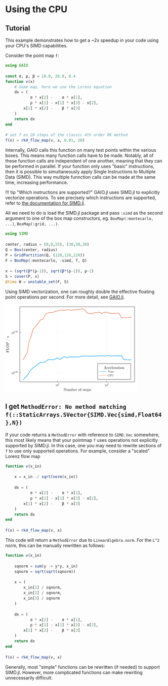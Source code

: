 # Using the CPU

## Tutorial

This example demonstrates how to get a ~2x speedup in your code using your CPU's SIMD capabilities. 

Consider the point map `f`:
```julia
using GAIO

const σ, ρ, β = 10.0, 28.0, 0.4
function v(x)
    # Some map, here we use the Lorenz equation
    dx = (
           σ * x[2] -    σ * x[1],
           ρ * x[1] - x[1] * x[3] - x[2],
        x[1] * x[2] -    β * x[3]
    )
    return dx
end

# set f as 20 steps of the classic 4th order RK method
f(x) = rk4_flow_map(v, x, 0.01, 20)
```

Internally, GAIO calls this function on many test points within the various boxes. This means many function calls have to be made. Notably, all of these function calls are independent of one another, meaning that they can be performed in parallel. If your function only uses "basic" instructions, then it is possible to simultaneously apply Single Instructions to Multiple Data (SIMD). This way multiple funnction calls can be made at the same time, increasing performance. 

!!! tip "Which instructions are supported?"
    GAIO.jl uses SIMD.jl to explicitly vectorize operations. To see precisely which instructions are supported, refer to [the documentation for SIMD.jl](https://github.com/eschnett/SIMD.jl.git). 

All we need to do is load the SIMD.jl package and pass `:simd` as the second argument to one of the box map constructors, eg. `BoxMap(:montecarlo, ...)`, `BoxMap(:grid, ...)`. 
```julia
using SIMD

center, radius = (0,0,25), (30,30,30)
Q = Box(center, radius)
P = GridPartition(Q, (128,128,128))
F = BoxMap(:montecarlo, :simd, f, Q)

x = (sqrt(β*(ρ-1)), sqrt(β*(ρ-1)), ρ-1)
S = cover(P, x)
@time W = unstable_set(F, S)
```

Using SIMD vectorization, one can roughly double the effective floating point operations per second. For more detail, see [GAIO.jl](@cite). 

![performance metrics](assets/flops_cpu_loglog.png)

## I get `MethodError: No method matching f(::StaticArrays.SVector{SIMD.Vec{simd,Float64},N})`

If your code returns a `MethodError` with reference to `SIMD.Vec` somewhere, this most likely means that your pointmap `f` uses operations not explicitly supported by SIMD.jl. In this case, one you may need to rewrite sections of `f` to use only supported operations. For example, consider a "scaled" Lorenz flow map 
```julia
function v(x_in)
    
    x = x_in ./ sqrt(norm(x_in))

    dx = (
           σ * x[2] -    σ * x[1],
           ρ * x[1] - x[1] * x[3] - x[2],
        x[1] * x[2] -    β * x[3]
    )
    return dx
end

f(x) = rk4_flow_map(v, x)
```
This code will return a `MethodError` due to `LinearAlgebra.norm`. For the ``L^2`` norm, this can be manually rewritten as follows: 
```julia
function v(x_in)
    
    sqnorm = sum(y -> y*y, x_in)
    sqnorm = sqrt(sqrt(sqnorm))

    x = (
        x_in[1] / sqnorm,
        x_in[2] / sqnorm,
        x_in[3] / sqnorm
    )

    dx = (
           σ * x[2] -    σ * x[1],
           ρ * x[1] - x[1] * x[3] - x[2],
        x[1] * x[2] -    β * x[3]
    )
    return dx
end

f(x) = rk4_flow_map(v, x)
```
Generally, most "simple" functions can be rewritten (if needed) to support SIMD.jl. However, more complicated functions can make rewriting unnecessarily difficult. 
